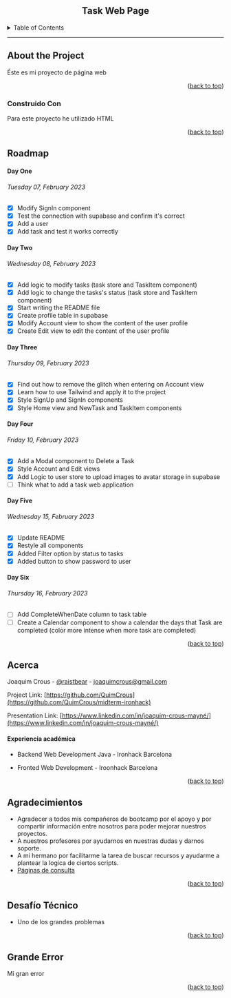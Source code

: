 <a name="readme-top"></a>

<!-- PROJECT LOGO -->
<br />
<div align="center">
  <!-- <img src="./resources/readMe/wu.png" alt="Logo" width="80" height="80"> -->
  <h2 align="center">Task Web Page</h2>
  <!-- <a href="https://midterm-ironhack-jade.vercel.app">Visit Website</a> -->
</div>

<!-- TABLE OF CONTENTS -->
<details>
  <summary>Table of Contents</summary>
  <ol>
    <li>
      <a href="#about-the-project">About the Project</a>
      <ul>
        <li><a href="#construido-con">Build with</a></li>
      </ul>
    </li>
    <li>
    <a href="#roadmap">Roadmap</a>
     <ul>
     <li><a href="#backlog">Back log</a></li>
        <li><a href="#day-one">Tuesday 07, February 2023</a></li>
        <li><a href="#day-two">Wednesday 08, February 2023</a></li>
        <li><a href="#day-three">Thursday 09, February 2023</a></li>
        <li><a href="#day-four">Friday 10, February 2023</a></li>
      </ul>
    </li>
    <li><a href="#acerca">Acerca</a></li>
    <li><a href="#agradecimientos">Agradecimientos</a></li>
    <li><a href="#desafío-técnico">Desafío Técnico</a></li>
    <li><a href="#grande-error">Grande Error</a></li>
  </ol>
</details>
<hr>

<!-- ABOUT THE PROJECT -->

## About the Project

<!-- <img src="./resources/readMe/screenshot.png" alt="Logo" width="100%" height="50%"> -->

Éste es mi proyecto de página web

<p align="right">(<a href="#readme-top">back to top</a>)</p>

### Construido Con

Para este proyecto he utilizado HTML

<p align="right">(<a href="#readme-top">back to top</a>)</p>

## Roadmap

#### Day One

###### Tuesday 07, February 2023

- [x] Modify SignIn component
- [x] Test the connection with supabase and confirm it's correct
- [x] Add a user
- [x] Add task and test it works correctly

#### Day Two

###### Wednesday 08, February 2023

- [x] Add logic to modify tasks (task store and TaskItem component)
- [x] Add logic to change the tasks's status (task store and TaskItem component)
- [x] Start writing the README file
- [x] Create profile table in supabase
- [x] Modify Account view to show the content of the user profile
- [x] Create Edit view to edit the content of the user profile

#### Day Three

###### Thursday 09, February 2023

- [x] Find out how to remove the glitch when entering on Account view
- [x] Learn how to use Tailwind and apply it to the project
- [x] Style SignUp and SignIn components
- [x] Style Home view and NewTask and TaskItem components

#### Day Four

###### Friday 10, February 2023

- [x] Add a Modal component to Delete a Task
- [x] Style Account and Edit views
- [x] Add Logic to user store to upload images to avatar storage in supabase
- [ ] Think what to add a task web application

#### Day Five

###### Wednesday 15, February 2023

- [x] Update README
- [x] Restyle all components
- [x] Added Filter option by status to tasks
- [x] Added button to show password to user

#### Day Six

###### Thursday 16, February 2023

- [ ] Add CompleteWhenDate column to task table
- [ ] Create a Calendar component to show a calendar the days that Task are completed (color more intense when more task are completed)

<p align="right">(<a href="#readme-top">back to top</a>)</p>

<!-- Acerca de mi -->

## Acerca

Joaquim Crous - [@raistbear](https://twitter.com/raistbear) - joaquimcrous@gmail.com

Project Link: [https://github.com/QuimCrous](https://github.com/QuimCrous/midterm-ironhack)

Presentation Link: [https://www.linkedin.com/in/joaquim-crous-mayné/](https://www.linkedin.com/in/joaquim-crous-mayné/)

#### Experiencia académica

- Backend Web Development Java - Ironhack Barcelona

- Fronted Web Development - Iroonhack Barcelona

<p align="right">(<a href="#readme-top">back to top</a>)</p>

<!-- ACKNOWLEDGMENTS -->

## Agradecimientos

- Agradecer a todos mis compañeros de bootcamp por el apoyo y por compartir información entre nosotros para poder mejorar nuestros proyectos.
- A nuestros profesores por ayudarnos en nuestras dudas y darnos soporte.
- A mi hermano por facilitarme la tarea de buscar recursos y ayudarme a plantear la logica de ciertos scripts.
- [Páginas de consulta](https://www.w3schools.com/js/default.asp)

<p align="right">(<a href="#readme-top">back to top</a>)</p>

## Desafío Técnico

- Uno de los grandes problemas

<p align="right">(<a href="#readme-top">back to top</a>)</p>

## Grande Error

Mi gran error

<p align="right">(<a href="#readme-top">back to top</a>)</p>

